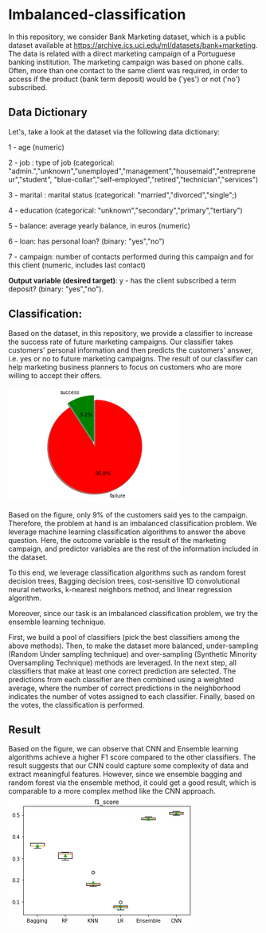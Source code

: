 # Imbalanced-classification
In this repository, we consider Bank Marketing dataset, which is a public dataset available at https://archive.ics.uci.edu/ml/datasets/bank+marketing.
The data is related with a direct marketing campaign of a Portuguese banking institution.
The marketing campaign was based on phone calls. Often, more than one contact to the same client was required, 
in order to access if the product (bank term deposit) would be ('yes') or not ('no') subscribed.

## Data Dictionary

Let's, take a look at the dataset via the following data dictionary:

1 - age (numeric)

2 - job : type of job (categorical: "admin.","unknown","unemployed","management","housemaid","entrepreneur","student",
"blue-collar","self-employed","retired","technician","services")

3 - marital : marital status (categorical: "married","divorced","single";)

4 - education (categorical: "unknown","secondary","primary","tertiary")

5 - balance: average yearly balance, in euros (numeric)

6 - loan: has personal loan? (binary: "yes","no")

7 - campaign: number of contacts performed during this campaign and for this client (numeric, includes last contact)

**Output variable (desired target)**:
 y - has the client subscribed a term deposit? (binary: "yes","no").
 
## Classification: 
Based on the dataset, in this repository, we provide a classifier to increase the success rate of future marketing campaigns. 
Our classifier takes customers' personal information and then predicts the customers' answer, i.e. yes or no to future marketing campaigns.
The result of our classifier can help marketing business planners to focus on customers who are more willing to accept their offers. 

![Screenshot](pie2.png)

Based on the figure, only 9% of the customers said yes to the campaign. Therefore, the problem at hand is an imbalanced 
classification problem. We leverage machine learning classification algorithms to answer the above question.
Here, the outcome variable is the result of the marketing campaign, and predictor variables 
are the rest of the information included in the dataset. 

To this end, we leverage classification algorithms such as random forest decision trees, Bagging decision trees, 
cost-sensitive 1D convolutional neural networks, k-nearest neighbors method, and linear regression algorithm.

Moreover, since our task is an imbalanced classification problem, we try the ensemble learning technique. 

First, we build a pool of classifiers (pick the best classifiers among the above methods). 
Then, to make the dataset more balanced, under-sampling (Random Under sampling technique) and over-sampling (Synthetic Minority Oversampling Technique) 
methods are leveraged. In the next step, all classifiers that make at least one correct prediction are selected. 
The predictions from each classifier are then combined using a weighted average,
where the number of correct predictions in the neighborhood indicates the number of votes 
assigned to each classifier. Finally, based on the votes, the classification is performed.

## Result 
Based on the figure, we can observe that CNN and Ensemble learning algorithms achieve a higher F1 score compared to the other classifiers. 
The result suggests that our CNN could capture some complexity of data and extract meaningful features. 
However, since we ensemble bagging and random forest via the ensemble method, it could get a good result, 
which is comparable to a more complex method like the CNN approach.
![Screenshot](f1score.png)
